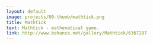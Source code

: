 ```yaml
---
layout: default
image: projects/00-thumb/mathtick.png
title: Mathtick
text: Mathtick - mathematical game.
link: http://www.behance.net/gallery/Mathtick/6367287
---
```

